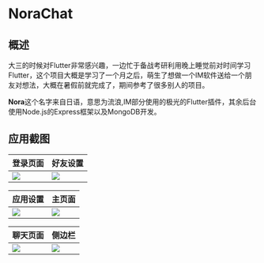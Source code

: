 # NoraChat 

## 概述

大三的时候对Flutter非常感兴趣，一边忙于备战考研利用晚上睡觉前对时间学习Flutter，这个项目大概是学习了一个月之后，萌生了想做一个IM软件送给一个朋友对想法，大概在暑假前就完成了，期间参考了很多别人的项目。

**Nora**这个名字来自日语，意思为流浪,IM部分使用的极光的Flutter插件，其余后台使用Node.js的Express框架以及MongoDB开发。

## 应用截图

| 登录页面                                                     | 好友设置                                                     |
| ------------------------------------------------------------ | ------------------------------------------------------------ |
| ![](https://sagezhong.oss-cn-shenzhen.aliyuncs.com/images/20191014161553.jpeg) | ![](https://sagezhong.oss-cn-shenzhen.aliyuncs.com/images/20191014161652.jpeg) |

| 应用设置                                                     | 主页面                                                       |
| :----------------------------------------------------------- | ------------------------------------------------------------ |
| ![](https://sagezhong.oss-cn-shenzhen.aliyuncs.com/images/20191014161631.jpeg) | ![](https://sagezhong.oss-cn-shenzhen.aliyuncs.com/images/20191014162832.jpeg) |



| 聊天页面                                                     | 侧边栏                                                       |
| ------------------------------------------------------------ | ------------------------------------------------------------ |
| ![](https://sagezhong.oss-cn-shenzhen.aliyuncs.com/images/20191014163325.jpeg) | ![](https://sagezhong.oss-cn-shenzhen.aliyuncs.com/images/20191014163344.jpeg) |







